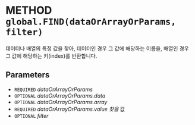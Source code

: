 # METHOD `global.FIND(dataOrArrayOrParams, filter)`
데이터나 배열의 특정 값을 찾아, 데이터인 경우 그 값에 해당하는 이름을, 배열인 경우 그 값에 해당하는 키(index)를 반환합니다.

## Parameters
* `REQUIRED` *dataOrArrayOrParams*
* `OPTIONAL` *dataOrArrayOrParams.data*
* `OPTIONAL` *dataOrArrayOrParams.array*
* `REQUIRED` *dataOrArrayOrParams.value	찾을* 값
* `OPTIONAL` *filter*

